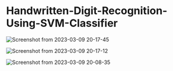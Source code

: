 # Handwritten-Digit-Recognition-Using-SVM-Classifier

![Screenshot from 2023-03-09 20-17-45](https://user-images.githubusercontent.com/91020626/224060659-445cd98d-f760-4b90-8713-7d435f7f2453.png)


![Screenshot from 2023-03-09 20-17-12](https://user-images.githubusercontent.com/91020626/224060727-c1a00144-0783-491d-9e24-1871bf67aad3.png)


![Screenshot from 2023-03-09 20-08-35](https://user-images.githubusercontent.com/91020626/224058149-88053eee-ffdb-491f-9e22-1608af13d4f8.png)
